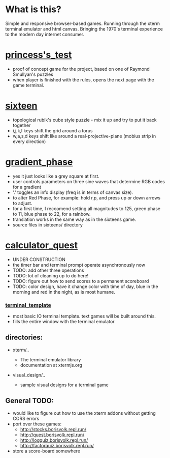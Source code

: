 # What is this?
Simple and responsive browser-based games. 
Running through the xterm terminal emulator and html canvas.
Bringing the 1970's terminal experience to the modern day internet consumer.

# [princess's_test](https://boris-volkov.github.io/games/princess/rules.html)
  - proof of concept game for the project, based on one of Raymond Smullyan's puzzles
  - when player is finished with the rules, opens the next page with the game terminal.

# [sixteen](https://boris-volkov.github.io/games/sixteens/sixteens.html)
  - topological rubik's cube style puzzle - mix it up and try to put it back together
  - i,j,k,l keys shift the grid around a torus
  - w,a,s,d keys shift like around a real-projective-plane (mobius strip in every direction)

# [gradient_phase](https://boris-volkov.github.io/games/sixteens/gradient.html?size=32)
  - yes it just looks like a grey square at first.
  - user controls parameters on three sine waves that determine RGB codes for a gradient
  - '.' toggles an info display (freq is in terms of canvas size).
  - to alter Red Phase, for example: hold r,p, and press up or down arrows to adjust.
  - for a first time, I reccomend setting all magnitudes to 125, green phase to 11, blue phase to 22, for a rainbow.
  - translation works in the same way as in the sixteens game. 
  - source files in sixteens/ directory

# [calculator_quest](https://boris-volkov.github.io/games/quest/quest.html)
  - UNDER CONSTRUCTION
  - the timer bar and terminal prompt operate asynchronously now
  - TODO: add other three operations
  - TODO: lot of cleaning up to do here!
  - TODO: figure out how to send scores to a permanent scoreboard
  - TODO: color design, have it change color with time of day, blue in the morning and red in the night, as is most humane.

### [terminal_template](https://boris-volkov.github.io/games/basic_terminal_page.html)
  - most basic IO terminal template. text games will be built around this.
  - fills the entire window with the terminal emulator

## directories:
- xterm/..
  - The terminal emulator library
  - documentation at xtermjs.org

- visual_design/..
  - sample visual designs for a terminal game
  
## General TODO:
- would like to figure out how to use the xterm addons without getting CORS errors
- port over these games:
  - http://stocks.borisvolk.repl.run/
  - http://quest.borisvolk.repl.run/
  - http://logquiz.borisvolk.repl.run/
  - http://factorquiz.borisvolk.repl.run/
- store a score-board somewhere
